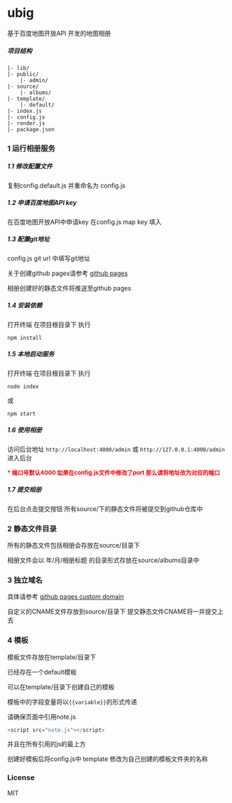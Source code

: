 # ubig

基于百度地图开放API 开发的地图相册


##### 项目结构

```
|- lib/
|- public/
    |- admin/
|- source/
    |- albums/
|- template/
    |- default/
|- index.js
|- config.js
|- render.js
|- package.json
```



### 1 运行相册服务

##### 1.1 修改配置文件

复制config.default.js 并重命名为 config.js

##### 1.2 申请百度地图API key

在百度地图开放API中申请key
在config.js map key 填入

##### 1.3 配置git地址

config.js git url 中填写git地址

关于创建github pages请参考 [github pages](https://pages.github.com/)

相册创建好的静态文件将推送至github pages

##### 1.4 安装依赖

打开终端 在项目根目录下 执行

    npm install

##### 1.5 本地启动服务

打开终端 在项目根目录下 执行

    node index

或

    npm start

##### 1.6 使用相册

访问后台地址 `http://localhost:4000/admin` 或 `http://127.0.0.1:4000/admin` 进入后台

**<font color="red" size="2"> * 端口号默认4000 如果在config.js文件中修改了port 那么请将地址改为对应的端口</font>**


##### 1.7 提交相册

在后台点击提交按钮 所有source/下的静态文件将被提交到github仓库中


### 2 静态文件目录

所有的静态文件包括相册会存放在source/目录下

相册文件会以 年/月/相册标题 的目录形式存放在source/albums目录中

### 3 独立域名

具体请参考 [github pages custom domain](https://help.github.com/articles/using-a-custom-domain-with-github-pages/)

自定义的CNAME文件存放到source/目录下 提交静态文件CNAME将一并提交上去

### 4 模板

模板文件存放在template/目录下

已经存在一个default模板

可以在template/目录下创建自己的模板

模板中的字段变量将以`{{variable}}`的形式传递

请确保页面中引用note.js

``` javascript
<script src="note.js"></script>
```
并且在所有引用的js的最上方

创建好模板后将config.js中 template 修改为自己创建的模板文件夹的名称

### License

MIT